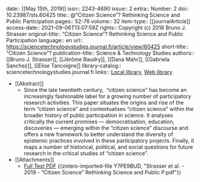 date:: [[May 15th, 2019]]
issn:: 2243-4690
issue:: 2
extra:: Number: 2
doi:: 10.23987/sts.60425
title:: @“Citizen Science”? Rethinking Science and Public Participation
pages:: 52-76
volume:: 32
item-type:: [[journalArticle]]
access-date:: 2021-09-06T13:07:59Z
rights:: Copyright (c) 2018 Bruno J. Strasser
original-title:: “Citizen Science”? Rethinking Science and Public Participation
language:: en
url:: https://sciencetechnologystudies.journal.fi/article/view/60425
short-title:: “Citizen Science”?
publication-title:: Science & Technology Studies
authors:: [[Bruno J. Strasser]], [[Jérôme Baudry]], [[Dana Mahr]], [[Gabriela Sanchez]], [[Elise Tancoigne]]
library-catalog:: sciencetechnologystudies.journal.fi
links:: [Local library](zotero://select/groups/2386895/items/RI6GWXC5), [Web library](https://www.zotero.org/groups/2386895/items/RI6GWXC5)

- [[Abstract]]
	- Since the late twentieth century,  “citizen science” has become an increasingly fashionable label for a growing number of participatory research activities. This paper situates the origins and rise of the term “citizen science” and contextualises “citizen science” within the broader history of public participation in science. It analyses critically the current promises — democratisation, education, discoveries — emerging within the “citizen science” discourse and offers a new framework to better understand the diversity of epistemic practices involved in these participatory projects. Finally, it maps a number of historical, political, and social questions for future research in the critical studies of “citizen science”.
- [[Attachments]]
	- [Full Text PDF](https://sciencetechnologystudies.journal.fi/article/download/60425/37504) {{zotero-imported-file Y7PE9BUD, "Strasser et al. - 2019 - “Citizen Science” Rethinking Science and Public P.pdf"}}
